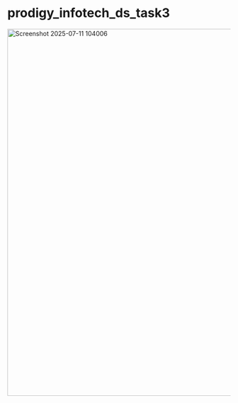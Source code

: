 # prodigy_infotech_ds_task3
<img width="1459" height="829" alt="Screenshot 2025-07-11 104006" src="https://github.com/user-attachments/assets/347d67a2-2ac6-4567-9a64-a68a0cd55fdb" />
